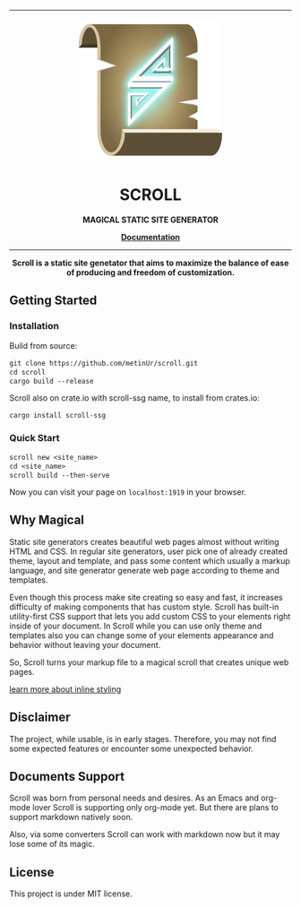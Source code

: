 
- - -
<p align="center"><img src="./scroll_logo.png" alt="Scroll"/></p>
<h1 align="center">SCROLL</h1>
<p align="center"><b>MAGICAL STATIC SITE GENERATOR</b></p>
<p align="center">
<b><a href="https://metinur.github.io/scroll-doc/">Documentation</a></b>
</p>

- - -
<p align="center"><b>Scroll is a static site genetator that aims to maximize the balance of ease of producing and freedom of customization.</b></p> 

## Getting Started
### Installation
Build from source:
```
git clone https://github.com/metinUr/scroll.git
cd scroll
cargo build --release
```

Scroll also on crate.io with scroll-ssg name, to install from crates.io:
```
cargo install scroll-ssg
```

### Quick Start
```
scroll new <site_name>
cd <site_name>
scroll build --then-serve
```
Now you can visit your page on `localhost:1919` in your browser.

## Why Magical

Static site generators creates beautiful web pages almost without writing HTML
and CSS. In regular site generators, user pick one of already created theme,
layout and template, and pass some content which usually a markup language, and
site generator generate web page according to theme and templates. 

Even though this process make site creating so easy and fast, it increases
difficulty of making components that has custom style. Scroll has built-in
utility-first CSS support that lets you add custom CSS to your elements right
inside of your document. In Scroll while you can use only theme and templates
also you can change some of your elements appearance and behavior without
leaving your document. 

So, Scroll turns your markup file to a magical scroll that creates unique web
pages. 

[learn more about inline styling](https://metinur.github.io/scroll-doc/docs/styling.html)

## Disclaimer
The project, while usable, is in early stages. Therefore, you may
not find some expected features or encounter some unexpected behavior. 

## Documents Support
Scroll was born from personal needs and desires. As an Emacs and org-mode lover
Scroll is supporting only org-mode yet. But there are plans to support markdown
natively soon.

Also, via some converters Scroll can work with markdown now but it may lose some
of its magic.

## License
This project is under MIT license.
